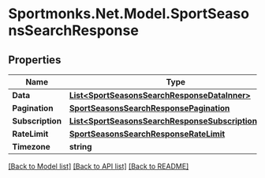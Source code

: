 # Sportmonks.Net.Model.SportSeasonsSearchResponse

## Properties

Name | Type | Description | Notes
------------ | ------------- | ------------- | -------------
**Data** | [**List&lt;SportSeasonsSearchResponseDataInner&gt;**](SportSeasonsSearchResponseDataInner.md) |  | [optional] 
**Pagination** | [**SportSeasonsSearchResponsePagination**](SportSeasonsSearchResponsePagination.md) |  | [optional] 
**Subscription** | [**List&lt;SportSeasonsSearchResponseSubscriptionInner&gt;**](SportSeasonsSearchResponseSubscriptionInner.md) |  | [optional] 
**RateLimit** | [**SportSeasonsSearchResponseRateLimit**](SportSeasonsSearchResponseRateLimit.md) |  | [optional] 
**Timezone** | **string** |  | [optional] 

[[Back to Model list]](../README.md#documentation-for-models) [[Back to API list]](../README.md#documentation-for-api-endpoints) [[Back to README]](../README.md)

